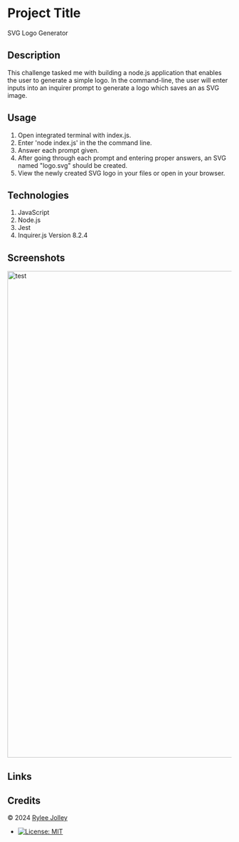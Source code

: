 # Project Title
   SVG Logo Generator

  ## Description
  This challenge tasked me with building a node.js application that enables the user to generate a simple logo. In the command-line, the user will enter inputs into an inquirer prompt to generate a logo which saves an as SVG image.   

  ## Usage

  1. Open integrated terminal with index.js.
  2. Enter 'node index.js' in the the command line.
  3. Answer each prompt given.
  4. After going through each prompt and entering proper answers, an SVG named "logo.svg" should be created.
  5. View the newly created SVG logo in your files or open in your browser.

  ## Technologies

  1. JavaScript
  2. Node.js 
  3. Jest
  4. Inquirer.js Version 8.2.4

  ## Screenshots
  
<img width="1090" alt="test" src="https://github.com/ryloaf/svg-logo-maker/assets/151485696/0fb89634-9f71-488f-abf7-42d744949011">

  ## Links



  ## Credits
  
  © 2024 [Rylee Jolley](https://github.com/ryloaf)
* [![License: MIT](https://img.shields.io/badge/License-MIT-yellow.svg)](https://opensource.org/licenses/MIT)
